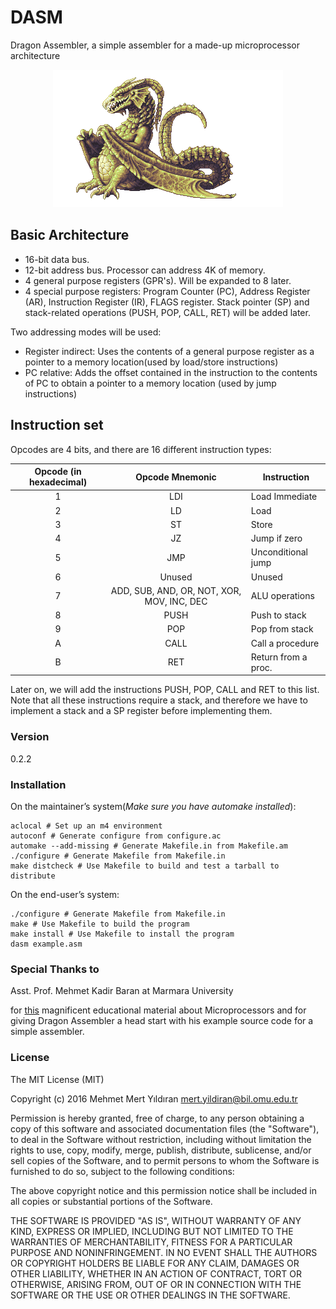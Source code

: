 # DASM

Dragon Assembler, a simple assembler for a made-up microprocessor architecture

<p align="center">
  <img src="https://raw.githubusercontent.com/mertyildiran/DASM/master/docs/img/dasm.gif" alt="Dragon Assembler"/>
</p>

## Basic Architecture

- 16-bit data bus.
- 12-bit address bus. Processor can address 4K of memory.
- 4 general purpose registers (GPR's). Will be expanded to 8 later.
- 4 special purpose registers: Program Counter (PC), Address Register (AR), Instruction Register (IR), FLAGS register. Stack pointer (SP) and stack-related operations (PUSH, POP, CALL, RET) will be added later.

Two addressing modes will be used:

- Register indirect: Uses the contents of a general purpose register as a pointer to a memory location(used by load/store instructions)
- PC relative: Adds the offset contained in the instruction to the contents of PC to obtain a pointer to a memory location (used by jump instructions)

## Instruction set

Opcodes are 4 bits, and there are 16 different instruction types:

| Opcode (in hexadecimal) |               Opcode Mnemonic               | Instruction        |
|:-----------------------:|:-------------------------------------------:|--------------------|
| 1                       | LDI                                         | Load Immediate     |
| 2                       | LD                                          | Load               |
| 3                       | ST                                          | Store              |
| 4                       | JZ                                          | Jump if zero       |
| 5                       | JMP                                         | Unconditional jump |
| 6                       | Unused                                      | Unused             |
| 7                       | ADD, SUB, AND, OR, NOT,  XOR, MOV, INC, DEC | ALU operations     |
| 8                       | PUSH                                        | Push to stack      |
| 9                       | POP                                         | Pop from stack     |
| A                       | CALL                                        | Call a procedure   |
| B                       | RET                                         | Return from a proc.|

Later on, we will add the instructions PUSH, POP, CALL and RET to this list. Note that all these instructions require a stack, and therefore we have to implement a stack and a SP register before implementing them.


### Version

0.2.2

### Installation

On the maintainer’s system(*Make sure you have automake installed*):

```Shell
aclocal # Set up an m4 environment
autoconf # Generate configure from configure.ac
automake --add-missing # Generate Makefile.in from Makefile.am
./configure # Generate Makefile from Makefile.in
make distcheck # Use Makefile to build and test a tarball to distribute
```

On the end-user’s system:

```Shell
./configure # Generate Makefile from Makefile.in
make # Use Makefile to build the program
make install # Use Makefile to install the program
dasm example.asm
```

### Special Thanks to

Asst. Prof. Mehmet Kadir Baran at Marmara University

for [this](http://marmara-cse-lectures.com/comparch/) magnificent educational material about Microprocessors and for giving Dragon Assembler a head start with his example source code for a simple assembler.

### License

The MIT License (MIT)

Copyright (c) 2016 Mehmet Mert Yıldıran mert.yildiran@bil.omu.edu.tr

Permission is hereby granted, free of charge, to any person obtaining a copy
of this software and associated documentation files (the "Software"), to deal
in the Software without restriction, including without limitation the rights
to use, copy, modify, merge, publish, distribute, sublicense, and/or sell
copies of the Software, and to permit persons to whom the Software is
furnished to do so, subject to the following conditions:

The above copyright notice and this permission notice shall be included in all
copies or substantial portions of the Software.

THE SOFTWARE IS PROVIDED "AS IS", WITHOUT WARRANTY OF ANY KIND, EXPRESS OR
IMPLIED, INCLUDING BUT NOT LIMITED TO THE WARRANTIES OF MERCHANTABILITY,
FITNESS FOR A PARTICULAR PURPOSE AND NONINFRINGEMENT. IN NO EVENT SHALL THE
AUTHORS OR COPYRIGHT HOLDERS BE LIABLE FOR ANY CLAIM, DAMAGES OR OTHER
LIABILITY, WHETHER IN AN ACTION OF CONTRACT, TORT OR OTHERWISE, ARISING FROM,
OUT OF OR IN CONNECTION WITH THE SOFTWARE OR THE USE OR OTHER DEALINGS IN THE
SOFTWARE.
